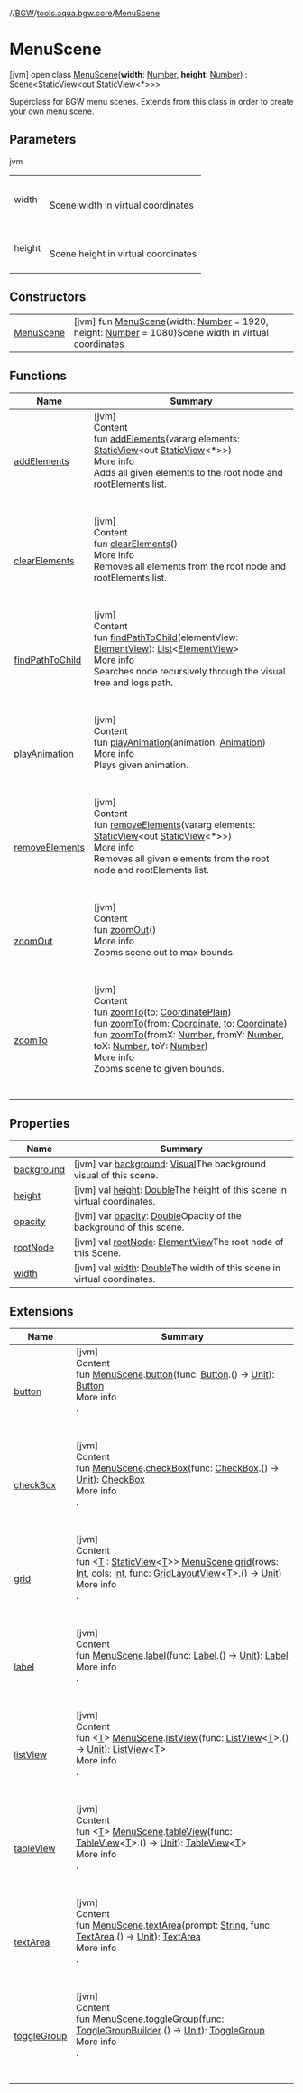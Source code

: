 //[BGW](../../../index.md)/[tools.aqua.bgw.core](../index.md)/[MenuScene](index.md)



# MenuScene  
 [jvm] open class [MenuScene](index.md)(**width**: [Number](https://kotlinlang.org/api/latest/jvm/stdlib/kotlin/-number/index.html), **height**: [Number](https://kotlinlang.org/api/latest/jvm/stdlib/kotlin/-number/index.html)) : [Scene](../-scene/index.md)<[StaticView](../../tools.aqua.bgw.elements/-static-view/index.md)<out [StaticView](../../tools.aqua.bgw.elements/-static-view/index.md)<*>>> 

Superclass for BGW menu scenes. Extends from this class in order to create your own menu scene.

   


## Parameters  
  
jvm  
  
| | |
|---|---|
| <a name="tools.aqua.bgw.core/MenuScene///PointingToDeclaration/"></a>width| <a name="tools.aqua.bgw.core/MenuScene///PointingToDeclaration/"></a><br><br>Scene width in virtual coordinates<br><br>|
| <a name="tools.aqua.bgw.core/MenuScene///PointingToDeclaration/"></a>height| <a name="tools.aqua.bgw.core/MenuScene///PointingToDeclaration/"></a><br><br>Scene height in virtual coordinates<br><br>|
  


## Constructors  
  
| | |
|---|---|
| <a name="tools.aqua.bgw.core/MenuScene/MenuScene/#kotlin.Number#kotlin.Number/PointingToDeclaration/"></a>[MenuScene](-menu-scene.md)| <a name="tools.aqua.bgw.core/MenuScene/MenuScene/#kotlin.Number#kotlin.Number/PointingToDeclaration/"></a> [jvm] fun [MenuScene](-menu-scene.md)(width: [Number](https://kotlinlang.org/api/latest/jvm/stdlib/kotlin/-number/index.html) = 1920, height: [Number](https://kotlinlang.org/api/latest/jvm/stdlib/kotlin/-number/index.html) = 1080)Scene width in virtual coordinates   <br>|


## Functions  
  
|  Name |  Summary | 
|---|---|
| <a name="tools.aqua.bgw.core/Scene/addElements/#kotlin.Array[tools.aqua.bgw.elements.StaticView[tools.aqua.bgw.elements.StaticView[*]]]/PointingToDeclaration/"></a>[addElements](index.md#-1252652061%2FFunctions%2F-1902411840)| <a name="tools.aqua.bgw.core/Scene/addElements/#kotlin.Array[tools.aqua.bgw.elements.StaticView[tools.aqua.bgw.elements.StaticView[*]]]/PointingToDeclaration/"></a>[jvm]  <br>Content  <br>fun [addElements](index.md#-1252652061%2FFunctions%2F-1902411840)(vararg elements: [StaticView](../../tools.aqua.bgw.elements/-static-view/index.md)<out [StaticView](../../tools.aqua.bgw.elements/-static-view/index.md)<*>>)  <br>More info  <br>Adds all given elements to the root node and rootElements list.  <br><br><br>|
| <a name="tools.aqua.bgw.core/Scene/clearElements/#/PointingToDeclaration/"></a>[clearElements](../-scene/clear-elements.md)| <a name="tools.aqua.bgw.core/Scene/clearElements/#/PointingToDeclaration/"></a>[jvm]  <br>Content  <br>fun [clearElements](../-scene/clear-elements.md)()  <br>More info  <br>Removes all elements from the root node and rootElements list.  <br><br><br>|
| <a name="tools.aqua.bgw.core/Scene/findPathToChild/#tools.aqua.bgw.elements.ElementView/PointingToDeclaration/"></a>[findPathToChild](../-scene/find-path-to-child.md)| <a name="tools.aqua.bgw.core/Scene/findPathToChild/#tools.aqua.bgw.elements.ElementView/PointingToDeclaration/"></a>[jvm]  <br>Content  <br>fun [findPathToChild](../-scene/find-path-to-child.md)(elementView: [ElementView](../../tools.aqua.bgw.elements/-element-view/index.md)): [List](https://kotlinlang.org/api/latest/jvm/stdlib/kotlin.collections/-list/index.html)<[ElementView](../../tools.aqua.bgw.elements/-element-view/index.md)>  <br>More info  <br>Searches node recursively through the visual tree and logs path.  <br><br><br>|
| <a name="tools.aqua.bgw.core/Scene/playAnimation/#tools.aqua.bgw.animation.Animation/PointingToDeclaration/"></a>[playAnimation](../-scene/play-animation.md)| <a name="tools.aqua.bgw.core/Scene/playAnimation/#tools.aqua.bgw.animation.Animation/PointingToDeclaration/"></a>[jvm]  <br>Content  <br>fun [playAnimation](../-scene/play-animation.md)(animation: [Animation](../../tools.aqua.bgw.animation/-animation/index.md))  <br>More info  <br>Plays given animation.  <br><br><br>|
| <a name="tools.aqua.bgw.core/Scene/removeElements/#kotlin.Array[tools.aqua.bgw.elements.StaticView[tools.aqua.bgw.elements.StaticView[*]]]/PointingToDeclaration/"></a>[removeElements](index.md#1728933622%2FFunctions%2F-1902411840)| <a name="tools.aqua.bgw.core/Scene/removeElements/#kotlin.Array[tools.aqua.bgw.elements.StaticView[tools.aqua.bgw.elements.StaticView[*]]]/PointingToDeclaration/"></a>[jvm]  <br>Content  <br>fun [removeElements](index.md#1728933622%2FFunctions%2F-1902411840)(vararg elements: [StaticView](../../tools.aqua.bgw.elements/-static-view/index.md)<out [StaticView](../../tools.aqua.bgw.elements/-static-view/index.md)<*>>)  <br>More info  <br>Removes all given elements from the root node and rootElements list.  <br><br><br>|
| <a name="tools.aqua.bgw.core/Scene/zoomOut/#/PointingToDeclaration/"></a>[zoomOut](../-scene/zoom-out.md)| <a name="tools.aqua.bgw.core/Scene/zoomOut/#/PointingToDeclaration/"></a>[jvm]  <br>Content  <br>fun [zoomOut](../-scene/zoom-out.md)()  <br>More info  <br>Zooms scene out to max bounds.  <br><br><br>|
| <a name="tools.aqua.bgw.core/Scene/zoomTo/#tools.aqua.bgw.util.CoordinatePlain/PointingToDeclaration/"></a>[zoomTo](../-scene/zoom-to.md)| <a name="tools.aqua.bgw.core/Scene/zoomTo/#tools.aqua.bgw.util.CoordinatePlain/PointingToDeclaration/"></a>[jvm]  <br>Content  <br>fun [zoomTo](../-scene/zoom-to.md)(to: [CoordinatePlain](../../tools.aqua.bgw.util/-coordinate-plain/index.md))  <br>fun [zoomTo](../-scene/zoom-to.md)(from: [Coordinate](../../tools.aqua.bgw.util/-coordinate/index.md), to: [Coordinate](../../tools.aqua.bgw.util/-coordinate/index.md))  <br>fun [zoomTo](../-scene/zoom-to.md)(fromX: [Number](https://kotlinlang.org/api/latest/jvm/stdlib/kotlin/-number/index.html), fromY: [Number](https://kotlinlang.org/api/latest/jvm/stdlib/kotlin/-number/index.html), toX: [Number](https://kotlinlang.org/api/latest/jvm/stdlib/kotlin/-number/index.html), toY: [Number](https://kotlinlang.org/api/latest/jvm/stdlib/kotlin/-number/index.html))  <br>More info  <br>Zooms scene to given bounds.  <br><br><br>|


## Properties  
  
|  Name |  Summary | 
|---|---|
| <a name="tools.aqua.bgw.core/MenuScene/background/#/PointingToDeclaration/"></a>[background](index.md#-1687519848%2FProperties%2F-1902411840)| <a name="tools.aqua.bgw.core/MenuScene/background/#/PointingToDeclaration/"></a> [jvm] var [background](index.md#-1687519848%2FProperties%2F-1902411840): [Visual](../../tools.aqua.bgw.visual/-visual/index.md)The background visual of this scene.   <br>|
| <a name="tools.aqua.bgw.core/MenuScene/height/#/PointingToDeclaration/"></a>[height](index.md#1058113599%2FProperties%2F-1902411840)| <a name="tools.aqua.bgw.core/MenuScene/height/#/PointingToDeclaration/"></a> [jvm] val [height](index.md#1058113599%2FProperties%2F-1902411840): [Double](https://kotlinlang.org/api/latest/jvm/stdlib/kotlin/-double/index.html)The height of this scene in virtual coordinates.   <br>|
| <a name="tools.aqua.bgw.core/MenuScene/opacity/#/PointingToDeclaration/"></a>[opacity](index.md#-250541207%2FProperties%2F-1902411840)| <a name="tools.aqua.bgw.core/MenuScene/opacity/#/PointingToDeclaration/"></a> [jvm] var [opacity](index.md#-250541207%2FProperties%2F-1902411840): [Double](https://kotlinlang.org/api/latest/jvm/stdlib/kotlin/-double/index.html)Opacity of the background of this scene.   <br>|
| <a name="tools.aqua.bgw.core/MenuScene/rootNode/#/PointingToDeclaration/"></a>[rootNode](index.md#-756438078%2FProperties%2F-1902411840)| <a name="tools.aqua.bgw.core/MenuScene/rootNode/#/PointingToDeclaration/"></a> [jvm] val [rootNode](index.md#-756438078%2FProperties%2F-1902411840): [ElementView](../../tools.aqua.bgw.elements/-element-view/index.md)The root node of this Scene.   <br>|
| <a name="tools.aqua.bgw.core/MenuScene/width/#/PointingToDeclaration/"></a>[width](index.md#905025486%2FProperties%2F-1902411840)| <a name="tools.aqua.bgw.core/MenuScene/width/#/PointingToDeclaration/"></a> [jvm] val [width](index.md#905025486%2FProperties%2F-1902411840): [Double](https://kotlinlang.org/api/latest/jvm/stdlib/kotlin/-double/index.html)The width of this scene in virtual coordinates.   <br>|


## Extensions  
  
|  Name |  Summary | 
|---|---|
| <a name="dsl//button/tools.aqua.bgw.core.MenuScene#kotlin.Function1[tools.aqua.bgw.elements.uielements.Button,kotlin.Unit]/PointingToDeclaration/"></a>[button](../../dsl/button.md)| <a name="dsl//button/tools.aqua.bgw.core.MenuScene#kotlin.Function1[tools.aqua.bgw.elements.uielements.Button,kotlin.Unit]/PointingToDeclaration/"></a>[jvm]  <br>Content  <br>fun [MenuScene](index.md).[button](../../dsl/button.md)(func: [Button](../../tools.aqua.bgw.elements.uielements/-button/index.md).() -> [Unit](https://kotlinlang.org/api/latest/jvm/stdlib/kotlin/-unit/index.html)): [Button](../../tools.aqua.bgw.elements.uielements/-button/index.md)  <br>More info  <br>.  <br><br><br>|
| <a name="dsl//checkBox/tools.aqua.bgw.core.MenuScene#kotlin.Function1[tools.aqua.bgw.elements.uielements.CheckBox,kotlin.Unit]/PointingToDeclaration/"></a>[checkBox](../../dsl/check-box.md)| <a name="dsl//checkBox/tools.aqua.bgw.core.MenuScene#kotlin.Function1[tools.aqua.bgw.elements.uielements.CheckBox,kotlin.Unit]/PointingToDeclaration/"></a>[jvm]  <br>Content  <br>fun [MenuScene](index.md).[checkBox](../../dsl/check-box.md)(func: [CheckBox](../../tools.aqua.bgw.elements.uielements/-check-box/index.md).() -> [Unit](https://kotlinlang.org/api/latest/jvm/stdlib/kotlin/-unit/index.html)): [CheckBox](../../tools.aqua.bgw.elements.uielements/-check-box/index.md)  <br>More info  <br>.  <br><br><br>|
| <a name="dsl//grid/tools.aqua.bgw.core.MenuScene#kotlin.Int#kotlin.Int#kotlin.Function1[tools.aqua.bgw.elements.layoutviews.GridLayoutView[TypeParam(bounds=[tools.aqua.bgw.elements.StaticView[^]])],kotlin.Unit]/PointingToDeclaration/"></a>[grid](../../dsl/grid.md)| <a name="dsl//grid/tools.aqua.bgw.core.MenuScene#kotlin.Int#kotlin.Int#kotlin.Function1[tools.aqua.bgw.elements.layoutviews.GridLayoutView[TypeParam(bounds=[tools.aqua.bgw.elements.StaticView[^]])],kotlin.Unit]/PointingToDeclaration/"></a>[jvm]  <br>Content  <br>fun <[T](../../dsl/grid.md) : [StaticView](../../tools.aqua.bgw.elements/-static-view/index.md)<[T](../../dsl/grid.md)>> [MenuScene](index.md).[grid](../../dsl/grid.md)(rows: [Int](https://kotlinlang.org/api/latest/jvm/stdlib/kotlin/-int/index.html), cols: [Int](https://kotlinlang.org/api/latest/jvm/stdlib/kotlin/-int/index.html), func: [GridLayoutView](../../tools.aqua.bgw.elements.layoutviews/-grid-layout-view/index.md)<[T](../../dsl/grid.md)>.() -> [Unit](https://kotlinlang.org/api/latest/jvm/stdlib/kotlin/-unit/index.html))  <br>More info  <br>.  <br><br><br>|
| <a name="dsl//label/tools.aqua.bgw.core.MenuScene#kotlin.Function1[tools.aqua.bgw.elements.uielements.Label,kotlin.Unit]/PointingToDeclaration/"></a>[label](../../dsl/label.md)| <a name="dsl//label/tools.aqua.bgw.core.MenuScene#kotlin.Function1[tools.aqua.bgw.elements.uielements.Label,kotlin.Unit]/PointingToDeclaration/"></a>[jvm]  <br>Content  <br>fun [MenuScene](index.md).[label](../../dsl/label.md)(func: [Label](../../tools.aqua.bgw.elements.uielements/-label/index.md).() -> [Unit](https://kotlinlang.org/api/latest/jvm/stdlib/kotlin/-unit/index.html)): [Label](../../tools.aqua.bgw.elements.uielements/-label/index.md)  <br>More info  <br>.  <br><br><br>|
| <a name="dsl//listView/tools.aqua.bgw.core.MenuScene#kotlin.Function1[tools.aqua.bgw.elements.uielements.ListView[TypeParam(bounds=[kotlin.Any?])],kotlin.Unit]/PointingToDeclaration/"></a>[listView](../../dsl/list-view.md)| <a name="dsl//listView/tools.aqua.bgw.core.MenuScene#kotlin.Function1[tools.aqua.bgw.elements.uielements.ListView[TypeParam(bounds=[kotlin.Any?])],kotlin.Unit]/PointingToDeclaration/"></a>[jvm]  <br>Content  <br>fun <[T](../../dsl/list-view.md)> [MenuScene](index.md).[listView](../../dsl/list-view.md)(func: [ListView](../../tools.aqua.bgw.elements.uielements/-list-view/index.md)<[T](../../dsl/list-view.md)>.() -> [Unit](https://kotlinlang.org/api/latest/jvm/stdlib/kotlin/-unit/index.html)): [ListView](../../tools.aqua.bgw.elements.uielements/-list-view/index.md)<[T](../../dsl/list-view.md)>  <br>More info  <br>.  <br><br><br>|
| <a name="dsl//tableView/tools.aqua.bgw.core.MenuScene#kotlin.Function1[tools.aqua.bgw.elements.uielements.TableView[TypeParam(bounds=[kotlin.Any?])],kotlin.Unit]/PointingToDeclaration/"></a>[tableView](../../dsl/table-view.md)| <a name="dsl//tableView/tools.aqua.bgw.core.MenuScene#kotlin.Function1[tools.aqua.bgw.elements.uielements.TableView[TypeParam(bounds=[kotlin.Any?])],kotlin.Unit]/PointingToDeclaration/"></a>[jvm]  <br>Content  <br>fun <[T](../../dsl/table-view.md)> [MenuScene](index.md).[tableView](../../dsl/table-view.md)(func: [TableView](../../tools.aqua.bgw.elements.uielements/-table-view/index.md)<[T](../../dsl/table-view.md)>.() -> [Unit](https://kotlinlang.org/api/latest/jvm/stdlib/kotlin/-unit/index.html)): [TableView](../../tools.aqua.bgw.elements.uielements/-table-view/index.md)<[T](../../dsl/table-view.md)>  <br>More info  <br>.  <br><br><br>|
| <a name="dsl//textArea/tools.aqua.bgw.core.MenuScene#kotlin.String#kotlin.Function1[tools.aqua.bgw.elements.uielements.TextArea,kotlin.Unit]/PointingToDeclaration/"></a>[textArea](../../dsl/text-area.md)| <a name="dsl//textArea/tools.aqua.bgw.core.MenuScene#kotlin.String#kotlin.Function1[tools.aqua.bgw.elements.uielements.TextArea,kotlin.Unit]/PointingToDeclaration/"></a>[jvm]  <br>Content  <br>fun [MenuScene](index.md).[textArea](../../dsl/text-area.md)(prompt: [String](https://kotlinlang.org/api/latest/jvm/stdlib/kotlin/-string/index.html), func: [TextArea](../../tools.aqua.bgw.elements.uielements/-text-area/index.md).() -> [Unit](https://kotlinlang.org/api/latest/jvm/stdlib/kotlin/-unit/index.html)): [TextArea](../../tools.aqua.bgw.elements.uielements/-text-area/index.md)  <br>More info  <br>.  <br><br><br>|
| <a name="dsl//toggleGroup/tools.aqua.bgw.core.MenuScene#kotlin.Function1[dsl.ToggleGroupBuilder,kotlin.Unit]/PointingToDeclaration/"></a>[toggleGroup](../../dsl/toggle-group.md)| <a name="dsl//toggleGroup/tools.aqua.bgw.core.MenuScene#kotlin.Function1[dsl.ToggleGroupBuilder,kotlin.Unit]/PointingToDeclaration/"></a>[jvm]  <br>Content  <br>fun [MenuScene](index.md).[toggleGroup](../../dsl/toggle-group.md)(func: [ToggleGroupBuilder](../../dsl/-toggle-group-builder/index.md).() -> [Unit](https://kotlinlang.org/api/latest/jvm/stdlib/kotlin/-unit/index.html)): [ToggleGroup](../../tools.aqua.bgw.elements.uielements/-toggle-group/index.md)  <br>More info  <br>.  <br><br><br>|

